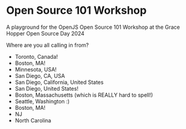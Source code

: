 # Open Source 101 Workshop
A playground for the OpenJS Open Source 101 Workshop at the Grace Hopper Open Source Day 2024

Where are you all calling in from?
- Toronto, Canada!
- Boston, MA!
- Minnesota, USA!
- San Diego, CA, USA
- San Diego, California, United States
- San Diego, United States!
- Boston, Massachusetts (which is REALLY hard to spell!)
- Seattle, Washington :)
- Boston, MA!
- NJ
- North Carolina

